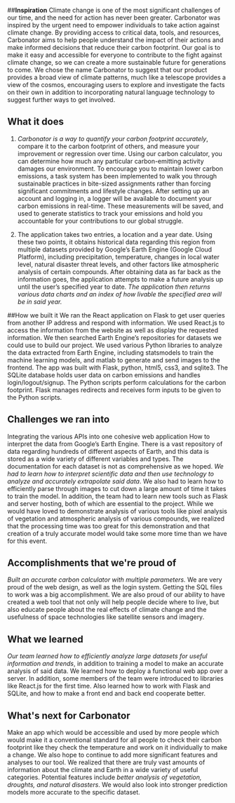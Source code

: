 ##**Inspiration**
Climate change is one of the most significant challenges of our time, and the need for action has never been greater. Carbonator was inspired by the urgent need to empower individuals to take action against climate change. By providing access to critical data, tools, and resources, Carbonator aims to help people understand the impact of their actions and make informed decisions that reduce their carbon footprint. Our goal is to make it easy and accessible for everyone to contribute to the fight against climate change, so we can create a more sustainable future for generations to come. We chose the name Carbonator to suggest that our product provides a broad view of climate patterns, much like a telescope provides a view of the cosmos, encouraging users to explore and investigate the facts on their own in addition to incorporating natural language technology to suggest further ways to get involved.

## **What it does**
1. *Carbonator is a way to quantify your carbon footprint accurately*, compare it to the carbon footprint of others, and measure your improvement or regression over time.
Using our carbon calculator, you can determine how much any particular carbon-emitting activity damages our environment.
To encourage you to maintain lower carbon emissions, a task system has been implemented to walk you through sustainable practices in bite-sized assignments rather than forcing significant commitments and lifestyle changes.
After setting up an account and logging in, a logger will be available to document your carbon emissions in real-time. These measurements will be saved, and used to generate statistics to track your emissions and hold you accountable for your contributions to our global struggle.

2. The application takes two entries, a location and a year date. Using these two points, it obtains historical data regarding this region from multiple datasets provided by Google’s Earth Engine (Google Cloud Platform), including precipitation, temperature, changes in local water level, natural disaster threat levels, and other factors like atmospheric analysis of certain compounds. After obtaining data as far back as the information goes, the application attempts to make a future analysis up until the user’s specified year to date. *The application then returns various data charts and an index of how livable the specified area will be in said year.*

##How we built it
We ran the React application on Flask to get user queries from another IP address and respond with information. We used React.js to access the information from the website as well as display the requested information. We then searched Earth Engine’s repositories for datasets we could use to build our project. We used various Python libraries to analyze the data extracted from Earth Engine, including statsmodels to train the machine learning models, and matlab to generate and send images to the frontend. The app was built with Flask, python, html5, css3, and sqlite3. The SQLite database holds user data on carbon emissions and handles login/logout/signup. The Python scripts perform calculations for the carbon footprint. Flask manages redirects and receives form inputs to be given to the Python scripts.

## Challenges we ran into
Integrating the various APIs into one cohesive web application
How to interpret the data from Google’s Earth Engine. There is a vast repository of data regarding hundreds of different aspects of Earth, and this data is stored as a wide variety of different variables and types. The documentation for each dataset is not as comprehensive as we hoped. *We had to learn how to interpret scientific data and then use technology to analyze and accurately extrapolate said data*. We also had to learn how to efficiently parse through images to cut down a large amount of time it takes to train the model. In addition, the team had to learn new tools such as Flask and server hosting, both of which are essential to the project. While we would have loved to demonstrate analysis of various tools like pixel analysis of vegetation and atmospheric analysis of various compounds, we realized that the processing time was too great for this demonstration and that creation of a truly accurate model would take some more time than we have for this event.


## Accomplishments that we're proud of
*Built an accurate carbon calculator with multiple parameters.*
We are very proud of the web design, as well as the login system. Getting the SQL files to work was a big accomplishment.
We are also proud of our ability to have created a web tool that not only will help people decide where to live, but also educate people about the real effects of climate change and the usefulness of space technologies like satellite sensors and imagery.

## What we learned
*Our team learned how to efficiently analyze large datasets for useful information and trends*, in addition to training a model to make an accurate analysis of said data. We learned how to deploy a functional web app over a server. In addition, some members of the team were introduced to libraries like React.js for the first time.
Also learned how to work with Flask and SQLite, and how to make a front end and back end cooperate better.

## **What's next for Carbonator**
Make an app which would be accessible and used by more people which would make it a conventional standard for all people to check their carbon footprint like they check the temperature and work on it individually to make a change.
We also hope to continue to add more significant features and analyses to our tool. We realized that there are truly vast amounts of information about the climate and Earth in a wide variety of useful categories. Potential features include *better analysis of vegetation, droughts, and natural disasters*. We would also look into stronger prediction models more accurate to the specific dataset.

